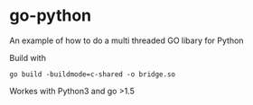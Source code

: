 # go-python
An example of how to do a multi threaded GO libary for Python


Build with 

`go build -buildmode=c-shared -o bridge.so`

Workes with Python3 and go >1.5
